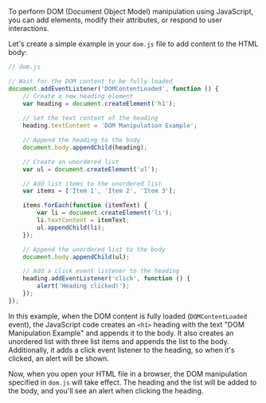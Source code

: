 
To perform DOM (Document Object Model) manipulation using JavaScript, you can add elements, modify their attributes, or respond to user interactions.

Let's create a simple example in your `dom.js` file to add content to the HTML body:

```javascript
// dom.js

// Wait for the DOM content to be fully loaded
document.addEventListener('DOMContentLoaded', function () {
    // Create a new heading element
    var heading = document.createElement('h1');
    
    // Set the text content of the heading
    heading.textContent = 'DOM Manipulation Example';

    // Append the heading to the body
    document.body.appendChild(heading);

    // Create an unordered list
    var ul = document.createElement('ul');

    // Add list items to the unordered list
    var items = ['Item 1', 'Item 2', 'Item 3'];

    items.forEach(function (itemText) {
        var li = document.createElement('li');
        li.textContent = itemText;
        ul.appendChild(li);
    });

    // Append the unordered list to the body
    document.body.appendChild(ul);

    // Add a click event listener to the heading
    heading.addEventListener('click', function () {
        alert('Heading clicked!');
    });
});
```

In this example, when the DOM content is fully loaded (`DOMContentLoaded` event), the JavaScript code creates an `<h1>` heading with the text "DOM Manipulation Example" and appends it to the body. It also creates an unordered list with three list items and appends the list to the body. Additionally, it adds a click event listener to the heading, so when it's clicked, an alert will be shown.

Now, when you open your HTML file in a browser, the DOM manipulation specified in `dom.js` will take effect. The heading and the list will be added to the body, and you'll see an alert when clicking the heading.